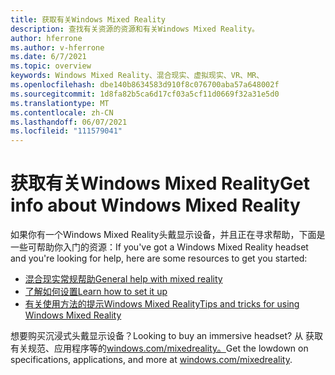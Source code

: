 ```yaml
---
title: 获取有关Windows Mixed Reality
description: 查找有关资源的资源和有关Windows Mixed Reality。
author: hferrone
ms.author: v-hferrone
ms.date: 6/7/2021
ms.topic: overview
keywords: Windows Mixed Reality、混合现实、虚拟现实、VR、MR、
ms.openlocfilehash: dbe140b8634583d910f8c076700aba57a648002f
ms.sourcegitcommit: 1d8fa82b5ca6d17cf03a5cf11d0669f32a31e5d0
ms.translationtype: MT
ms.contentlocale: zh-CN
ms.lasthandoff: 06/07/2021
ms.locfileid: "111579041"
---
```

# <a name="get-info-about-windows-mixed-reality"></a><span data-ttu-id="6f14b-104">获取有关Windows Mixed Reality</span><span class="sxs-lookup"><span data-stu-id="6f14b-104">Get info about Windows Mixed Reality</span></span>

<span data-ttu-id="6f14b-105">如果你有一个Windows Mixed Reality头戴显示设备，并且正在寻求帮助，下面是一些可帮助你入门的资源：</span><span class="sxs-lookup"><span data-stu-id="6f14b-105">If you've got a Windows Mixed Reality headset and you're looking for help, here are some resources to get you started:</span></span>

* [<span data-ttu-id="6f14b-106">混合现实常规帮助</span><span class="sxs-lookup"><span data-stu-id="6f14b-106">General help with mixed reality</span></span>](index.yml)
* [<span data-ttu-id="6f14b-107">了解如何设置</span><span class="sxs-lookup"><span data-stu-id="6f14b-107">Learn how to set it up</span></span>](set-up-windows-mixed-reality.md)
* [<span data-ttu-id="6f14b-108">有关使用方法的提示Windows Mixed Reality</span><span class="sxs-lookup"><span data-stu-id="6f14b-108">Tips and tricks for using Windows Mixed Reality</span></span>](https://support.microsoft.com/tips/home)

<span data-ttu-id="6f14b-109">想要购买沉浸式头戴显示设备？</span><span class="sxs-lookup"><span data-stu-id="6f14b-109">Looking to buy an immersive headset?</span></span> <span data-ttu-id="6f14b-110">从 获取有关规范、应用程序等的[windows.com/mixedreality。](https://www.microsoft.com/mixed-reality/windows-mixed-reality?rtc=1)</span><span class="sxs-lookup"><span data-stu-id="6f14b-110">Get the lowdown on specifications, applications, and more at [windows.com/mixedreality](https://www.microsoft.com/mixed-reality/windows-mixed-reality?rtc=1).</span></span>